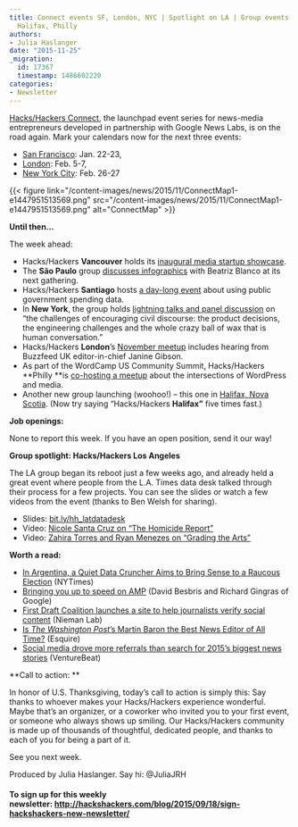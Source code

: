 ```yaml
---
title: Connect events SF, London, NYC | Spotlight on LA | Group events in Santiago,
  Halifax, Philly
authors:
- Julia Haslanger
date: "2015-11-25"
_migration:
  id: 17367
  timestamp: 1486602220
categories:
- Newsletter
---
```


[Hacks/Hackers Connect][1], the launchpad event series for news-media entrepreneurs developed in partnership with Google News Labs, is on the road again. Mark your calendars now for the next three events:

  * [San Francisco][2]: Jan. 22-23,
  * [London][3]: Feb. 5-7,
  * [New York City][4]: Feb. 26-27

{{< figure link="/content-images/news/2015/11/ConnectMap1-e1447951513569.png" src="/content-images/news/2015/11/ConnectMap1-e1447951513569.png" alt="ConnectMap" >}}

**Until then…**

The week ahead:

  * Hacks/Hackers **Vancouver** holds its [inaugural media startup showcase][5].
  * The **São Paulo** group [discusses infographics][6] with Beatriz Blanco at its next gathering.  
  * Hacks/Hackers **Santiago** hosts [a day-long event][7] about using public government spending data. 
  * In **New York**, the group holds [lightning talks and panel discussion][8] on “the challenges of encouraging civil discourse: the product decisions, the engineering challenges and the whole crazy ball of wax that is human conversation.”
  * Hacks/Hackers **London**’s [November meetup][9] includes hearing from Buzzfeed UK editor-in-chief Janine Gibson. 
  * As part of the WordCamp US Community Summit, Hacks/Hackers **Philly **is [co-hosting a meetup][10] about the intersections of WordPress and media. 
  * Another new group launching (woohoo!) &#8211; this one in [Halifax, Nova Scotia][11]. (Now try saying “Hacks/Hackers **Halifax”** five times fast.)

**Job openings:**

None to report this week. If you have an open position, send it our way!

**Group spotlight: Hacks/Hackers Los Angeles**

The LA group began its reboot just a few weeks ago, and already held a great event where people from the L.A. Times data desk talked through their process for a few projects. You can see the slides or watch a few videos from the event (thanks to Ben Welsh for sharing). 

  * Slides: [bit.ly/hh_latdatadesk][12]
  * Video: [Nicole Santa Cruz on &#8220;The Homicide Report&#8221;][13]
  * Video: [Zahira Torres and Ryan Menezes on &#8220;Grading the Arts&#8221;][14]

**Worth a read:**

  * [In Argentina, a Quiet Data Cruncher Aims to Bring Sense to a Raucous Election][15] (NYTimes)
  * [Bringing you up to speed on AMP][16] (David Besbris and Richard Gingras of Google)
  * [First Draft Coalition launches a site to help journalists verify social content][17] (Nieman Lab)
  * [Is _The Washington Post_’s Martin Baron the Best News Editor of All Time?][18] (Esquire)
  * [Social media drove more referrals than search for 2015’s biggest news stories][19] (VentureBeat)

**Call to action: **

In honor of U.S. Thanksgiving, today’s call to action is simply this: Say thanks to whoever makes your Hacks/Hackers experience wonderful. Maybe that’s an organizer, or a coworker who invited you to your first event, or someone who always shows up smiling. Our Hacks/Hackers community is made up of thousands of thoughtful, dedicated people, and thanks to each of you for being a part of it.

See you next week. 

Produced by Julia Haslanger. Say hi: @JuliaJRH

#### **To sign up for this weekly newsletter: <http://hackshackers.com/blog/2015/09/18/sign-hackshackers-new-newsletter/>**

 [1]: http://connect.hackshackers.com/
 [2]: http://connect.hackshackers.com/event/sf/
 [3]: http://connect.hackshackers.com/event/london/
 [4]: http://connect.hackshackers.com/event/nyc/
 [5]: http://www.meetup.com/HacksHackersVancouver/events/226670982/
 [6]: http://www.meetup.com/hackshackerssp/events/226726456/
 [7]: http://www.meetup.com/HacksHackersChile/events/225891036/
 [8]: http://www.meetup.com/hacks-hackers-nyc/events/226884272/
 [9]: http://www.meetup.com/HacksHackersLondon/events/226538723/
 [10]: http://www.meetup.com/Hacks-Hackers-Philadelphia/events/226594694/
 [11]: http://www.meetup.com/Hacks-Hackers-HFX/events/226957470/
 [12]: http://bit.ly/hh_latdatadesk
 [13]: https://www.youtube.com/watch?v=2emAj-2jguQ
 [14]: https://www.youtube.com/watch?v=olySmmzNKpE
 [15]: http://www.nytimes.com/2015/11/22/world/americas/argentina-election-andy-tow.html
 [16]: https://amphtml.wordpress.com/2015/11/24/bringing-you-up-to-speed-on-amp/
 [17]: http://www.niemanlab.org/2015/11/the-google-backed-first-draft-coalition-launches-a-site-to-help-journalists-verify-social-content/
 [18]: http://www.esquire.com/news-politics/news/a39968/martin-baron-spotlight-washington-post/
 [19]: http://venturebeat.com/2015/11/23/social-media-drove-more-referrals-than-search-to-some-of-2015s-biggest-news-stories/
